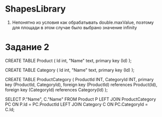 # ShapesLibrary
1. Непонятно из условия как обрабатывать double.maxValue, поэтому для площади в этом случае было выбрано значение infinity

# Задание 2
CREATE TABLE Product 
(
	Id     int,
    "Name" text,
    primary key (Id)
); 

CREATE TABLE Category 
(
	Id     int, 
    "Name" text,
    primary key (Id)
); 

CREATE TABLE ProductCategory (
	ProductId INT,
	CategoryId INT,
	primary key (ProductId, CategoryId),
	foreign key (ProductId) references Product(Id),
	foreign key (CategoryId) references Category(Id)
);

SELECT P."Name", C."Name"
FROM Product P
LEFT JOIN ProductCategory PC ON P.Id = PC.ProductId
LEFT JOIN Category		  C  ON PC.CategoryId = C.Id;
